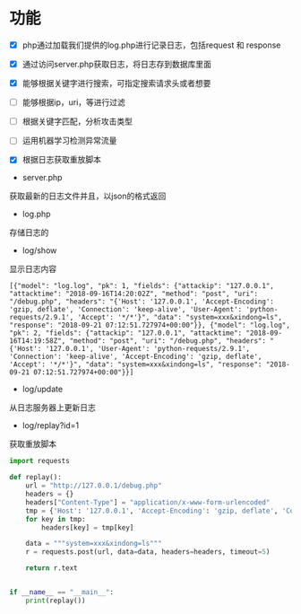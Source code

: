 # 功能
- [x] php通过加载我们提供的log.php进行记录日志，包括request 和 response
- [x] 通过访问server.php获取日志，将日志存到数据库里面
- [x] 能够根据关键字进行搜索，可指定搜索请求头或者想要
- [ ] 能够根据ip，uri，等进行过滤
- [ ] 根据关键字匹配，分析攻击类型
- [ ] 运用机器学习检测异常流量
- [x] 根据日志获取重放脚本


- server.php

获取最新的日志文件并且，以json的格式返回

- log.php

存储日志的

- log/show

显示日志内容

```
[{"model": "log.log", "pk": 1, "fields": {"attackip": "127.0.0.1", "attacktime": "2018-09-16T14:20:02Z", "method": "post", "uri": "/debug.php", "headers": "{'Host': '127.0.0.1', 'Accept-Encoding': 'gzip, deflate', 'Connection': 'keep-alive', 'User-Agent': 'python-requests/2.9.1', 'Accept': '*/*'}", "data": "system=xxx&xindong=ls", "response": "2018-09-21 07:12:51.727974+00:00"}}, {"model": "log.log", "pk": 2, "fields": {"attackip": "127.0.0.1", "attacktime": "2018-09-16T14:19:58Z", "method": "post", "uri": "/debug.php", "headers": "{'Host': '127.0.0.1', 'User-Agent': 'python-requests/2.9.1', 'Connection': 'keep-alive', 'Accept-Encoding': 'gzip, deflate', 'Accept': '*/*'}", "data": "system=xxx&xindong=ls", "response": "2018-09-21 07:12:51.727974+00:00"}}]
```

- log/update

从日志服务器上更新日志

- log/replay?id=1

获取重放脚本

```python
import requests

def replay():
    url = "http://127.0.0.1/debug.php"
    headers = {}
    headers["Content-Type"] = "application/x-www-form-urlencoded"
    tmp = {'Host': '127.0.0.1', 'Accept-Encoding': 'gzip, deflate', 'Connection': 'keep-alive', 'User-Agent': 'python-requests/2.9.1', 'Accept': '*/*'}
    for key in tmp:
        headers[key] = tmp[key]

    data = """system=xxx&xindong=ls"""
    r = requests.post(url, data=data, headers=headers, timeout=5)

    return r.text


if __name__ == "__main__":
    print(replay())
```